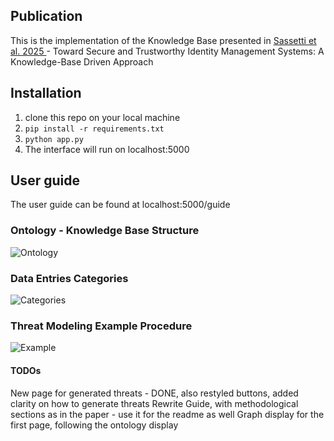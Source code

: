 ## Publication
This is the implementation of the Knowledge Base presented in [Sassetti et al. 2025 ](https://doi.org/10.1007/978-3-032-06155-3_1) - Toward Secure and Trustworthy Identity Management Systems: A Knowledge-Base Driven Approach

## Installation
1. clone this repo on your local machine
2. `pip install -r requirements.txt`
3. `python app.py`
4. The interface will run on localhost:5000

## User guide
The user guide can be found at localhost:5000/guide

### Ontology - Knowledge Base Structure
![Ontology](./Methodology_figures/ontology.svg)

### Data Entries Categories
![Categories](./Methodology_figures/categories.svg)

### Threat Modeling Example Procedure
![Example](./Methodology_figures/example.svg)

#### TODOs
New page for generated threats - DONE, also restyled buttons, added clarity on how to generate threats
Rewrite Guide, with methodological sections as in the paper - use it for the readme as well
Graph display for the first page, following the ontology display